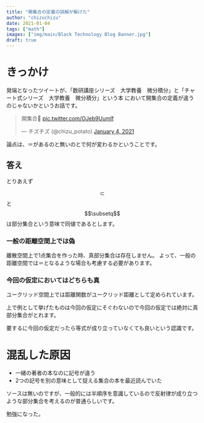 ```yaml
---
title: "開集合の定義の誤解が解けた"
author: "chizuchizu"
date: 2021-01-04
tags: ["math"]
images: ["img/main/Black Technology Blog Banner.jpg"]
draft: true
---
```


# きっかけ
発端となったツイートが、「数研講座シリーズ　大学教養　微分積分」と「チャート式シリーズ　大学教養　微分積分」という本
において開集合の定義が違うのじゃないかというお話です。

<blockquote class="twitter-tweet"><p lang="ja" dir="ltr">開集合🤔 <a href="https://t.co/OJeb9UumIf">pic.twitter.com/OJeb9UumIf</a></p>&mdash; チズチズ (@chizu_potato) <a href="https://twitter.com/chizu_potato/status/1345932815523725312?ref_src=twsrc%5Etfw">January 4, 2021</a></blockquote> <script async src="https://platform.twitter.com/widgets.js" charset="utf-8"></script>


論点は、＝があるのと無いのとで何が変わるかということです。

## 答え

とりあえず

$$\subset$$と$$\subsetq$$は部分集合という意味で同値であるとします。

### 一般の距離空間上では偽
離散空間上で1点集合を作った時、真部分集合は存在しません。
よって、一般の距離空間では＝となるような場合も考慮する必要があります。

### 今回の仮定においてはどちらも真
ユークリッド空間上では距離関数がユークリッド距離として定められています。

上で例として挙げたものは今回の仮定にそぐわないので今回の仮定では絶対に真部分集合がとれます。

要するに今回の仮定だったら等式が成り立っていなくても良いという認識です。

# 混乱した原因

- 一緒の著者の本なのに記号が違う
- 2つの記号を別の意味として捉える集合の本を最近読んでいた

ソースは無いのですが、一般的には半順序を意識しているので反射律が成り立つような部分集合を考えるのが普通らしいです。

勉強になった。

